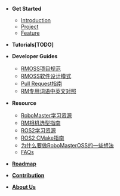 <!-- docs/_sidebar.md -->

- **Get Started**
  - [Introduction](get_started/introduction.md)
  - [Project](get_started/project.md)
  - [Feature](get_started/feature.md)
  
- **Tutorials[TODO]**
  
- **Developer Guides**
  - [RMOSS项目规范](developer_guides/rmoss_project_spec.md)
  - [RMOSS软件设计模式](developer_guides/rmoss_design_patten.md)
  - [Pull Request指南](developer_guides/pr_guide.md)
  - [RM专用词语中英文对照](developer_guides/rm_terms.md)
- **Resource**
  - [RoboMaster学习资源](resource/awesome.md)
  - [RM相机选型指南](resource/camera_selection.md)
  - [ROS2学习资源](resource/ros2.md)
  - [ROS2 CMake指南](resource/ros2_cmake.md)
  - [为什么要做RoboMasterOSS的一些想法](resource/rmoss_idea.md)
  - [FAQs](resource/faq.md)
- [**Roadmap**](roadmap.md)
- [**Contribution**](contribution.md)
- [**About Us**](about_us.md)



